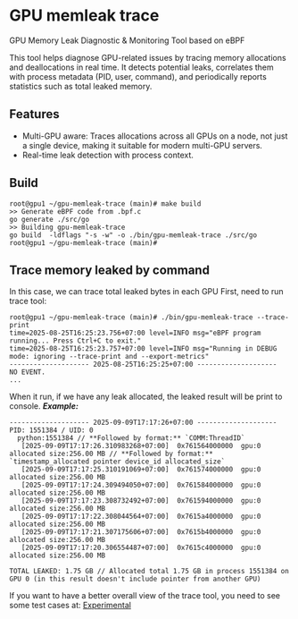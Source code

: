 # GPU memleak trace

GPU Memory Leak Diagnostic & Monitoring Tool based on eBPF

This tool helps diagnose GPU-related issues by tracing memory allocations and deallocations in real time. It detects potential leaks, correlates them with process metadata (PID, user, command), and periodically reports statistics such as total leaked memory.

## Features
- Multi-GPU aware: Traces allocations across all GPUs on a node, not just a single device, making it suitable for modern multi-GPU servers.
- Real-time leak detection with process context.

## Build
```shell
root@gpu1 ~/gpu-memleak-trace (main)# make build 
>> Generate eBPF code from .bpf.c
go generate ./src/go
>> Building gpu-memleak-trace
go build  -ldflags "-s -w" -o ./bin/gpu-memleak-trace ./src/go
root@gpu1 ~/gpu-memleak-trace (main)# 
```

## Trace memory leaked by command

In this case, we can trace total leaked bytes in each GPU
First, need to run trace tool:

```shell
root@gpu1 ~/gpu-memleak-trace (main)# ./bin/gpu-memleak-trace --trace-print
time=2025-08-25T16:25:23.756+07:00 level=INFO msg="eBPF program running... Press Ctrl+C to exit."
time=2025-08-25T16:25:23.757+07:00 level=INFO msg="Running in DEBUG mode: ignoring --trace-print and --export-metrics"
-------------------- 2025-08-25T16:25:25+07:00 --------------------
NO EVENT.
...
```
When it run, if we have any leak allocated, the leaked result will be print to console.
***Example:***
```text
-------------------- 2025-09-09T17:17:26+07:00 --------------------
PID: 1551384 / UID: 0
  python:1551384 // **Followed by format:** `COMM:ThreadID`
   [2025-09-09T17:17:26.310983268+07:00]  0x761564000000  gpu:0   allocated size:256.00 MB // **Followed by format:** `timestamp_allocated pointer device_id allocated_size`
   [2025-09-09T17:17:25.310191069+07:00]  0x761574000000  gpu:0   allocated size:256.00 MB
   [2025-09-09T17:17:24.309494050+07:00]  0x761584000000  gpu:0   allocated size:256.00 MB
   [2025-09-09T17:17:23.308732492+07:00]  0x761594000000  gpu:0   allocated size:256.00 MB
   [2025-09-09T17:17:22.308044564+07:00]  0x7615a4000000  gpu:0   allocated size:256.00 MB
   [2025-09-09T17:17:21.307175606+07:00]  0x7615b4000000  gpu:0   allocated size:256.00 MB
   [2025-09-09T17:17:20.306554487+07:00]  0x7615c4000000  gpu:0   allocated size:256.00 MB

TOTAL LEAKED: 1.75 GB // Allocated total 1.75 GB in process 1551384 on GPU 0 (in this result doesn't include pointer from another GPU)
```
If you want to have a better overall view of the trace tool, you need to see some test cases at: [Experimental](docs/experimentals.md)



